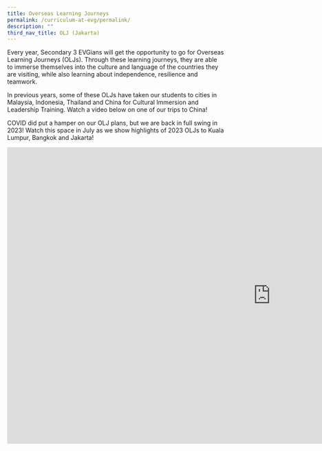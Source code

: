 ```yaml
---
title: Overseas Learning Journeys
permalink: /curriculum-at-evg/permalink/
description: ""
third_nav_title: OLJ (Jakarta)
---
```

Every year, Secondary 3 EVGians will get the opportunity to go for Overseas Learning Journeys (OLJs). Through these learning journeys, they are able to immerse themselves into the culture and language of the countries they are visiting, while also learning about independence, resilience and teamwork. 

In previous years, some of these OLJs  have taken our students to cities in Malaysia, Indonesia, Thailand and China for Cultural Immersion and Leadership Training. Watch a video below on one of our trips to China!

COVID did put a hamper on our OLJ plans, but we are back in full swing in 2023!
Watch this space in July as we show highlights of 2023 OLJs to Kuala Lumpur, Bangkok and Jakarta!


<iframe allowfullscreen="" allow="accelerometer; autoplay; clipboard-write; encrypted-media; gyroscope; picture-in-picture; web-share" frameborder="0" title="Beijing and Tianjin virtual learning journey 2020 by Evergreen Sec Sch CL Dept" src="https://www.youtube.com/embed/ReuodCko_Eo" height="688" width="1223"></iframe>
